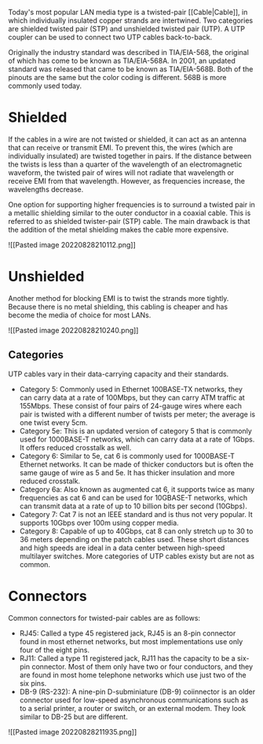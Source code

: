 Today's most popular LAN media type is a twisted-pair [[Cable|Cable]], in which individually insulated copper strands are intertwined. Two categories are shielded twisted pair (STP) and unshielded twisted pair (UTP). A UTP coupler can be used to connect two UTP cables back-to-back.

Originally the industry standard was described in TIA/EIA-568, the original of which has come to be known as TIA/EIA-568A. In 2001, an updated standard was released that came to be known as TIA/EIA-568B. Both of the pinouts are the same but the color coding is different. 568B is more commonly used today.

# Shielded
If the cables in a wire are not twisted or shielded, it can act as an antenna that can receive or transmit EMI. To prevent this, the wires (which are individually insulated) are twisted together in pairs. If the distance between the twists is less than a quarter of the wavelength of an electromagnetic waveform, the twisted pair of wires will not radiate that wavelength or receive EMI from that wavelength. However, as frequencies increase, the wavelengths decrease.

One option for supporting higher frequencies is to surround a twisted pair in a metallic shielding similar to the outer conductor in a coaxial cable. This is referred to as shielded twister-pair (STP) cable. The main drawback is that the addition of the metal shielding makes the cable more expensive.

![[Pasted image 20220828210112.png]]

# Unshielded
Another method for blocking EMI is to twist the strands more tightly. Because there is no metal shielding, this cabling is cheaper and has become the media of choice for most LANs.

![[Pasted image 20220828210240.png]]

## Categories
UTP cables vary in their data-carrying capacity and their standards.
- Category 5: Commonly used in Ethernet 100BASE-TX networks, they can carry data at a rate of 100Mbps, but they can carry ATM traffic at 155Mbps. These consist of four pairs of 24-gauge wires where each pair is twisted with a different number of twists per meter; the average is one twist every 5cm.
- Category 5e: This is an updated version of category 5 that is commonly used for 1000BASE-T networks, which can carry data at a rate of 1Gbps. It offers reduced crosstalk as well.
- Category 6: Similar to 5e, cat 6 is commonly used for 1000BASE-T Ethernet networks. It can be made of thicker conductors but is often the same gauge of wire as 5 and 5e. It has thicker insulation and more reduced crosstalk.
- Category 6a: Also known as augmented cat 6, it supports twice as many frequencies as cat 6 and can be used for 10GBASE-T networks, which can transmit data at a rate of up to 10 billion bits per second (10Gbps).
- Category 7: Cat 7 is not an IEEE standard and is thus not very popular. It supports 10Gbps over 100m using copper media.
- Category 8: Capable of up to 40Gbps, cat 8 can only stretch up to 30 to 36 meters depending on the patch cables used. These short distances and high speeds are ideal in a data center between high-speed multilayer switches.
More categories of UTP cables existy but are not as common.

# Connectors
Common connectors for twisted-pair cables are as follows:
- RJ45: Called a type 45 registered jack, RJ45 is an 8-pin connector found in most ethernet networks, but most implementations use only four of the eight pins.
- RJ11: Called a type 11 registered jack, RJ11 has the capacity to be a six-pin connector. Most of them only have two or four conductors, and they are found in most home telephone networks which use just two of the six pins.
- DB-9 (RS-232): A nine-pin D-subminiature (DB-9) coiinnector is an older connector used for low-speed asynchronous communications such as to a serial printer, a router or switch, or an external modem. They look similar to DB-25 but are different.

![[Pasted image 20220828211935.png]]

